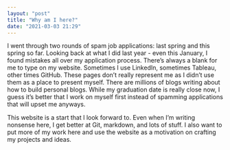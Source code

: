 ```yaml
---
layout: "post"
title: "Why am I here?"
date: "2021-03-03 21:29"
---
```


I went through two rounds of spam job applications: last spring and this spring so far. Looking back at what I did last year - even this January, I found mistakes all over my application process. There’s always a blank for me to type on my website. Sometimes I use LinkedIn, sometimes Tableau, other times GitHub. These pages don’t really represent me as I didn’t use them as a place to present myself. There are millions of blogs writing about how to build personal blogs. While my graduation date is really close now, I guess it’s better that I work on myself first instead of spamming applications that will upset me anyways.

This website is a start that I look forward to. Even when I’m writing nonsense here, I get better at Git, markdown, and lots of stuff. I also want to put more of my work here and use the website as a motivation on crafting my projects and ideas.
